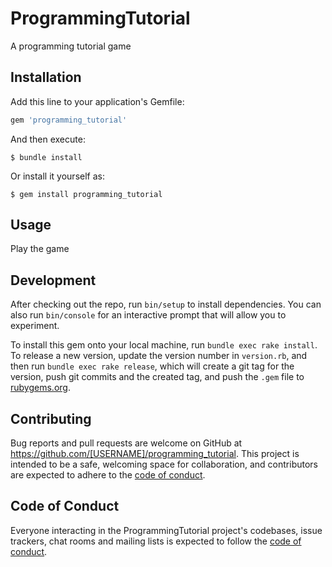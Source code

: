 # ProgrammingTutorial

A programming tutorial game

## Installation

Add this line to your application's Gemfile:

```ruby
gem 'programming_tutorial'
```

And then execute:

    $ bundle install

Or install it yourself as:

    $ gem install programming_tutorial

## Usage

Play the game

## Development

After checking out the repo, run `bin/setup` to install dependencies. You can also run `bin/console` for an interactive prompt that will allow you to experiment.

To install this gem onto your local machine, run `bundle exec rake install`. To release a new version, update the version number in `version.rb`, and then run `bundle exec rake release`, which will create a git tag for the version, push git commits and the created tag, and push the `.gem` file to [rubygems.org](https://rubygems.org).

## Contributing

Bug reports and pull requests are welcome on GitHub at https://github.com/[USERNAME]/programming_tutorial. This project is intended to be a safe, welcoming space for collaboration, and contributors are expected to adhere to the [code of conduct](https://github.com/[USERNAME]/programming_tutorial/blob/master/CODE_OF_CONDUCT.md).

## Code of Conduct

Everyone interacting in the ProgrammingTutorial project's codebases, issue trackers, chat rooms and mailing lists is expected to follow the [code of conduct](https://github.com/[USERNAME]/programming_tutorial/blob/master/CODE_OF_CONDUCT.md).
